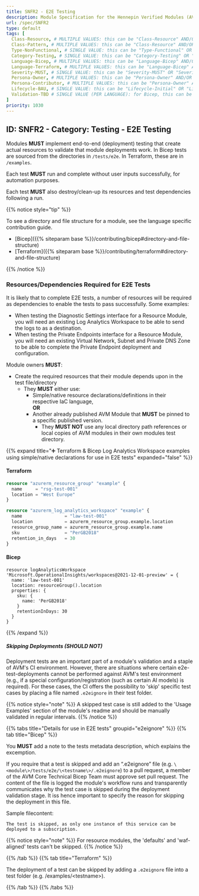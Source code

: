 ```yaml
---
title: SNFR2 - E2E Testing
description: Module Specification for the Hennepin Verified Modules (AVM) program
url: /spec/SNFR2
type: default
tags: [
  Class-Resource, # MULTIPLE VALUES: this can be "Class-Resource" AND/OR "Class-Pattern" AND/OR "Class-Utility"
  Class-Pattern, # MULTIPLE VALUES: this can be "Class-Resource" AND/OR "Class-Pattern" AND/OR "Class-Utility"
  Type-NonFunctional, # SINGLE VALUE: this can be "Type-Functional" OR "Type-NonFunctional"
  Category-Testing, # SINGLE VALUE: this can be "Category-Testing" OR "Category-Telemetry" OR "Category-Contribution/Support" OR "Category-Documentation" OR "Category-CodeStyle" OR "Category-Naming/Composition" OR "Category-Inputs/Outputs" OR "Category-Release/Publishing"
  Language-Bicep, # MULTIPLE VALUES: this can be "Language-Bicep" AND/OR "Language-Terraform"
  Language-Terraform, # MULTIPLE VALUES: this can be "Language-Bicep" AND/OR "Language-Terraform"
  Severity-MUST, # SINGLE VALUE: this can be "Severity-MUST" OR "Severity-SHOULD" OR "Severity-MAY"
  Persona-Owner, # MULTIPLE VALUES: this can be "Persona-Owner" AND/OR "Persona-Contributor"
  Persona-Contributor, # MULTIPLE VALUES: this can be "Persona-Owner" AND/OR "Persona-Contributor"
  Lifecycle-BAU, # SINGLE VALUE: this can be "Lifecycle-Initial" OR "Lifecycle-BAU" OR "Lifecycle-EOL"
  Validation-TBD # SINGLE VALUE (PER LANGUAGE): for Bicep, this can be "Validation-BCP/Manual" OR "Validation-BCP/CI/Informational" OR "Validation-BCP/CI/Enforced" and for Terraform, this can be "Validation-TF/Manual" OR "Validation-TF/CI/Informational" OR "Validation-TF/CI/Enforced"
]
priority: 1030
---
```


## ID: SNFR2 - Category: Testing - E2E Testing

Modules **MUST** implement end-to-end (deployment) testing that create actual resources to validate that module deployments work. In Bicep tests are sourced from the directories in `/tests/e2e`. In Terraform, these are in `/examples`.

Each test **MUST** run and complete without user inputs successfully, for automation purposes.

Each test **MUST** also destroy/clean-up its resources and test dependencies following a run.

{{% notice style="tip" %}}

To see a directory and file structure for a module, see the language specific contribution guide.

- [Bicep]({{% siteparam base %}}/contributing/bicep#directory-and-file-structure)
- [Terraform]({{% siteparam base %}}/contributing/terraform#directory-and-file-structure)

{{% /notice %}}

### Resources/Dependencies Required for E2E Tests

It is likely that to complete E2E tests, a number of resources will be required as dependencies to enable the tests to pass successfully. Some examples:

- When testing the Diagnostic Settings interface for a Resource Module, you will need an existing Log Analytics Workspace to be able to send the logs to as a destination.
- When testing the Private Endpoints interface for a Resource Module, you will need an existing Virtual Network, Subnet and Private DNS Zone to be able to complete the Private Endpoint deployment and configuration.

Module owners **MUST**:

- Create the required resources that their module depends upon in the test file/directory
  - They **MUST** either use:
    - Simple/native resource declarations/definitions in their respective IaC language, <br> **OR**
    - Another already published AVM Module that **MUST** be pinned to a specific published version.
      - They **MUST NOT** use any local directory path references or local copies of AVM modules in their own modules test directory.

{{% expand title="➕ Terraform & Bicep Log Analytics Workspace examples using simple/native declarations for use in E2E tests" expanded="false" %}}

#### Terraform

```terraform
resource "azurerm_resource_group" "example" {
  name     = "rsg-test-001"
  location = "West Europe"
}

resource "azurerm_log_analytics_workspace" "example" {
  name                = "law-test-001"
  location            = azurerm_resource_group.example.location
  resource_group_name = azurerm_resource_group.example.name
  sku                 = "PerGB2018"
  retention_in_days   = 30
}
```

#### Bicep

```bicep
resource logAnalyticsWorkspace 'Microsoft.OperationalInsights/workspaces@2021-12-01-preview' = {
  name: 'law-test-001'
  location: resourceGroup().location
  properties: {
    sku: {
      name: 'PerGB2018'
    }
    retentionInDays: 30
  }
}
```

{{% /expand %}}

##### Skipping Deployments (**SHOULD NOT**)

Deployment tests are an important part of a module's validation and a staple of AVM's CI environment. However, there are situations where certain e2e-test-deployments cannot be performed against AVM's test environment (e.g., if a special configuration/registration (such as certain AI models) is required). For these cases, the CI offers the possibility to 'skip' specific test cases by placing a file named `.e2eignore` in their test folder.

{{% notice style="note" %}}
A skipped test case is still added to the 'Usage Examples' section of the module's readme and should be manually validated in regular intervals.
{{% /notice %}}

{{% tabs title="Details for use in E2E tests" groupid="e2eignore" %}}
  {{% tab title="Bicep" %}}

You **MUST** add a note to the tests metadata description, which explains the excemption.

If you require that a test is skipped and add an “.e2eignore” file (e.g. `\<module\>/tests/e2e/\<testname\>/.e2eignore`) to a pull request, a member of the AVM Core Technical Bicep Team must approve set pull request. The content of the file is logged the module's workflow runs and transparently communicates why the test case is skipped during the deployment validation stage. It iss hence important to specify the reason for skipping the deployment in this file.

Sample filecontent:

```text
The test is skipped, as only one instance of this service can be deployed to a subscription.
```

{{% notice style="note" %}}
For resource modules, the 'defaults' and 'waf-aligned' tests can't be skipped.
{{% /notice %}}

  {{% /tab %}}
  {{% tab title="Terraform" %}}

The deployment of a test can be skipped by adding a `.e2eignore` file into a test folder (e.g. /examples/\<testname\>).

  {{% /tab %}}
{{% /tabs %}}
